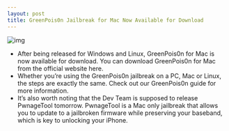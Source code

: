 ```yaml
---
layout: post
title: GreenPois0n Jailbreak for Mac Now Available for Download
---
```

![img](http://media.idownloadblog.com/wp-content/uploads/2010/10/GreenPois0n-for-Mac-Download-e1287279516888.png)
* After being released for Windows and Linux, GreenPois0n for Mac is now available for download. You can download GreenPois0n for Mac from the official website here.
* Whether you’re using the GreenPois0n jailbreak on a PC, Mac or Linux, the steps are exactly the same. Check out our GreenPois0n guide for more information.
* It’s also worth noting that the Dev Team is supposed to release PwnageTool tomorrow. PwnageTool is a Mac only jailbreak that allows you to update to a jailbroken firmware while preserving your baseband, which is key to unlocking your iPhone.

